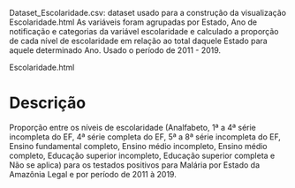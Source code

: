 Dataset_Escolaridade.csv: dataset usado para a construção da visualização Escolaridade.html
As variáveis foram agrupadas por Estado, Ano de notificação e categorias da variável escolaridade e calculado a proporção de cada nível de escolaridade em relação ao total daquele Estado para aquele determinado Ano. Usado o período de 2011 - 2019.

Escolaridade.html
# Descrição 

Proporção entre os níveis de escolaridade (Analfabeto, 1ª a 4ª série incompleta do EF, 4ª série completa do EF, 5ª a 8ª série incompleta do EF, Ensino fundamental completo, Ensino médio incompleto, Ensino médio completo, Educação superior incompleto, Educação superior completa e Não se aplica) para os testados positivos para Malária por Estado da Amazônia Legal e por período de 2011 à 2019.




